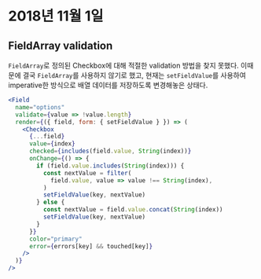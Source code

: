 # 2018년 11월 1일

## FieldArray validation

`FieldArray`로 정의된 Checkbox에 대해 적절한 validation 방법을 찾지 못했다. 이때문에 결국 `FieldArray`를 사용하지 않기로 했고, 현재는 `setFieldValue`를 사용하여 imperative한 방식으로 배열 데이터를 저장하도록 변경해놓은 상태다.

```jsx
<Field
  name="options"
  validate={value => !value.length}
  render={({ field, form: { setFieldValue } }) => (
    <Checkbox
      {...field}
      value={index}
      checked={includes(field.value, String(index))}
      onChange={() => {
        if (field.value.includes(String(index))) {
          const nextValue = filter(
            field.value, value => value !== String(index),
          )
          setFieldValue(key, nextValue)
        } else {
          const nextValue = field.value.concat(String(index))
          setFieldValue(key, nextValue)
        }
      }}
      color="primary"
      error={errors[key] && touched[key]}
    />
  )}
/>
```
